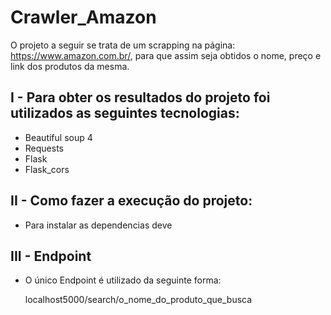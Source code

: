 # Crawler_Amazon

O projeto a seguir se trata de um scrapping na página: https://www.amazon.com.br/, para que assim seja obtidos o nome, preço e link dos produtos da mesma.

## I - Para obter os resultados do projeto foi utilizados as seguintes tecnologias:

- Beautiful soup 4
- Requests
- Flask
- Flask_cors

## II - Como fazer a execução do projeto:

- Para instalar as dependencias deve  

## III - Endpoint

- O único Endpoint é utilizado da seguinte forma:

   localhost5000/search/o_nome_do_produto_que_busca
